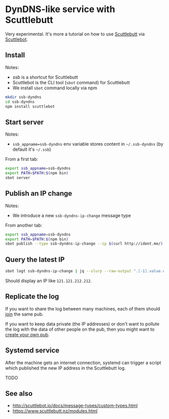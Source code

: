 # DynDNS-like service with Scuttlebutt

Very experimental. It's more a tutorial on how to use [Scuttlebutt](https://www.scuttlebutt.nz/) via [Scuttlebot](http://scuttlebot.io/).

## Install

Notes:
- *ssb* is a shortcut for Scuttlebutt
- Scuttlebot is the CLI tool (`sbot` command) for Scuttlebutt
- We install `sbot` command locally via npm

```sh
mkdir ssb-dyndns
cd ssb-dyndns
npm install scuttlebot
```

## Start server

Notes:
- `ssb_appname=ssb-dyndns` env variable stores content in `~/.ssb-dyndns` (by default it's `~/.ssb`)

From a first tab:

```sh
export ssb_appname=ssb-dyndns
export PATH=$PATH:$(npm bin)
sbot server
```

## Publish an IP change

Notes:
- We introduce a new `ssb-dyndns-ip-change` message type

From another tab:

```sh
export ssb_appname=ssb-dyndns
export PATH=$PATH:$(npm bin)
sbot publish --type ssb-dyndns-ip-change --ip $(curl http://ident.me/)
```

## Query the latest IP

```sh
sbot logt ssb-dyndns-ip-change | jq --slurp --raw-output ".[-1].value.content.ip"
```

Should display an IP like `121.121.212.212`.

## Replicate the log

If you want to share the log between many machines, each of them should [join](http://scuttlebot.io/docs/social/join-a-pub.html) the same pub.

If you want to keep data private (the IP addresses) or don't want to pollute the log with the data of other people on the pub, then you might want to [create your own pub](https://scuttlebot.io/docs/config/create-a-pub.html).

## Systemd service

After the machine gets an internet connection, systemd can trigger a script which published the new IP address in the Scuttlebutt log.

TODO

## See also

- http://scuttlebot.io/docs/message-types/custom-types.html
- https://www.scuttlebutt.nz/modules.html
